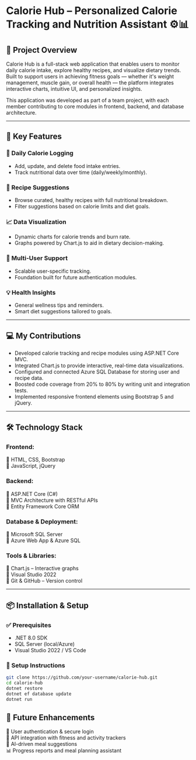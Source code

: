 # **Calorie Hub – Personalized Calorie Tracking and Nutrition Assistant** ⚙️📊

## 📘 Project Overview  
Calorie Hub is a full-stack web application that enables users to monitor daily calorie intake, explore healthy recipes, and visualize dietary trends. Built to support users in achieving fitness goals — whether it's weight management, muscle gain, or overall health — the platform integrates interactive charts, intuitive UI, and personalized insights.

This application was developed as part of a team project, with each member contributing to core modules in frontend, backend, and database architecture.

---

## 🚀 Key Features

### 📝 Daily Calorie Logging  
- Add, update, and delete food intake entries.  
- Track nutritional data over time (daily/weekly/monthly).

### 🍴 Recipe Suggestions  
- Browse curated, healthy recipes with full nutritional breakdown.  
- Filter suggestions based on calorie limits and diet goals.

### 📈 Data Visualization  
- Dynamic charts for calorie trends and burn rate.  
- Graphs powered by Chart.js to aid in dietary decision-making.

### 👤 Multi-User Support  
- Scalable user-specific tracking.  
- Foundation built for future authentication modules.

### 💡 Health Insights  
- General wellness tips and reminders.  
- Smart diet suggestions tailored to goals.

---

## 💻 My Contributions  
- Developed calorie tracking and recipe modules using ASP.NET Core MVC.  
- Integrated Chart.js to provide interactive, real-time data visualizations.  
- Configured and connected Azure SQL Database for storing user and recipe data.  
- Boosted code coverage from 20% to 80% by writing unit and integration tests.  
- Implemented responsive frontend elements using Bootstrap 5 and jQuery.

---

## 🛠️ Technology Stack

### Frontend:  
🔹 HTML, CSS, Bootstrap  
🔹 JavaScript, jQuery  

### Backend:  
🔹 ASP.NET Core (C#)  
🔹 MVC Architecture with RESTful APIs  
🔹 Entity Framework Core ORM  

### Database & Deployment:  
🔹 Microsoft SQL Server  
🔹 Azure Web App & Azure SQL  

### Tools & Libraries:  
🔹 Chart.js – Interactive graphs  
🔹 Visual Studio 2022  
🔹 Git & GitHub – Version control  

---

## 📦 Installation & Setup

### ✅ Prerequisites  
- .NET 8.0 SDK  
- SQL Server (local/Azure)  
- Visual Studio 2022 / VS Code

### 🧩 Setup Instructions
```bash
git clone https://github.com/your-username/calorie-hub.git
cd calorie-hub
dotnet restore
dotnet ef database update
dotnet run
```

## 🔭 Future Enhancements  
🔐 User authentication & secure login  
🔄 API integration with fitness and activity trackers  
🧠 AI-driven meal suggestions  
📊 Progress reports and meal planning assistant
